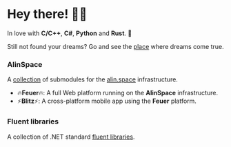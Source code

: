 # Hey there! 👋😋

In love with **C/C++**, **C#**, **Python** and **Rust**. 🥰

Still not found your dreams? Go and see the [place](https://alin.space) where dreams come true.

### AlinSpace 
A [collection](https://github.com/onixion/AlinSpace) of submodules for the [alin.space](https://alin.space) infrastructure.

- 🔥**Feuer**🔥: A full Web platform running on the **AlinSpace** infrastructure.
- ⚡**Blitz**⚡: A cross-platform mobile app using the **Feuer** platform.

### Fluent libraries
A collection of .NET standard [fluent libraries](https://github.com/onixion/FluentLibraries).
